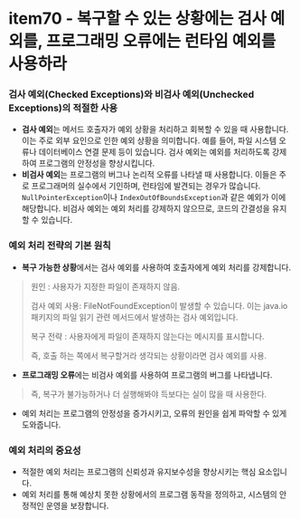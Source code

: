 #  item70 - 복구할 수 있는 상황에는 검사 예외를, 프로그래밍 오류에는 런타임 예외를 사용하라

### 검사 예외(Checked Exceptions)와 비검사 예외(Unchecked Exceptions)의 적절한 사용
- **검사 예외**는 메서드 호출자가 예외 상황을 처리하고 회복할 수 있을 때 사용합니다. 이는 주로 외부 요인으로 인한 예외 상황을 의미합니다. 예를 들어, 파일 시스템 오류나 데이터베이스 연결 문제 등이 있습니다. 검사 예외는 예외를 처리하도록 강제하여 프로그램의 안정성을 향상시킵니다.
- **비검사 예외**는 프로그램의 버그나 논리적 오류를 나타낼 때 사용합니다. 이들은 주로 프로그래머의 실수에서 기인하며, 런타임에 발견되는 경우가 많습니다. `NullPointerException`이나 `IndexOutOfBoundsException`과 같은 예외가 이에 해당합니다. 비검사 예외는 예외 처리를 강제하지 않으므로, 코드의 간결성을 유지할 수 있습니다.

### 예외 처리 전략의 기본 원칙
- **복구 가능한 상황**에서는 검사 예외를 사용하여 호출자에게 예외 처리를 강제합니다.

> 원인 : 사용자가 지정한 파일이 존재하지 않음.
> 
> 검사 예외 사용: FileNotFoundException이 발생할 수 있습니다. 이는 java.io 패키지의 파일 읽기 관련 메서드에서 발생하는 검사 예외입니다.
> 
> 복구 전략 : 사용자에게 파일이 존재하지 않는다는 메시지를 표시합니다.
> 
> 즉, 호출 하는 쪽에서 복구할거라 생각되는 상황이라면 검사 예외를 사용.

- **프로그래밍 오류**에는 비검사 예외를 사용하여 프로그램의 버그를 나타냅니다.
> 즉, 복구가 불가능하거나 더 실행해봐야 득보다는 실이 많을 때 사용한다.

- 예외 처리는 프로그램의 안정성을 증가시키고, 오류의 원인을 쉽게 파악할 수 있게 도와줍니다.

### 예외 처리의 중요성
- 적절한 예외 처리는 프로그램의 신뢰성과 유지보수성을 향상시키는 핵심 요소입니다.
- 예외 처리를 통해 예상치 못한 상황에서의 프로그램 동작을 정의하고, 시스템의 안정적인 운영을 보장합니다.
